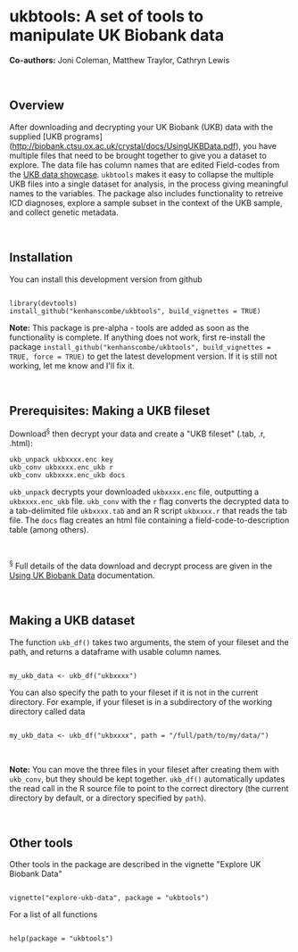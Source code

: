 
# ukbtools: A set of tools to manipulate UK Biobank data

__Co-authors:__ Joni Coleman, Matthew Traylor, Cathryn Lewis

<br>

## Overview

After downloading and decrypting your UK Biobank (UKB) data with the supplied [UKB programs] (http://biobank.ctsu.ox.ac.uk/crystal/docs/UsingUKBData.pdf), you have multiple files that need to be brought together to give you a dataset to explore. The data file has column names that are edited Field-codes from the [UKB data showcase](http://www.ukbiobank.ac.uk/data-showcase/). `ukbtools` makes it easy to collapse the multiple UKB files into a single dataset for analysis, in the process giving meaningful names to the variables. The package also includes functionality to retreive ICD diagnoses, explore a sample subset in the context of the UKB sample, and collect genetic metadata.

<br>

## Installation

You can install this development version from github

```{r, eval = FALSE}

library(devtools)
install_github("kenhanscombe/ukbtools", build_vignettes = TRUE)

```
__Note:__ This package is pre-alpha - tools are added as soon as the functionality is complete. If anything does not work, first re-install the package `install_github("kenhanscombe/ukbtools", build_vignettes = TRUE, force = TRUE)` to get the latest development version. If it is still not working, let me know and I'll fix it.

<br>

## Prerequisites: Making a UKB fileset

Download<sup>§</sup> then decrypt your data and create a "UKB fileset" (.tab, .r, .html):

```{bash, eval = FALSE}
ukb_unpack ukbxxxx.enc key
ukb_conv ukbxxxx.enc_ukb r
ukb_conv ukbxxxx.enc_ukb docs

```

`ukb_unpack` decrypts your downloaded `ukbxxxx.enc` file, outputting a `ukbxxxx.enc_ukb` file. `ukb_conv` with the `r` flag converts the decrypted data to a tab-delimited file `ukbxxxx.tab` and an R script `ukbxxxx.r` that reads the tab file. The `docs` flag creates an html file containing a field-code-to-description table (among others).

<br>

<sup>§</sup> Full details of the data download and decrypt process are given in the [Using UK Biobank Data](http://biobank.ctsu.ox.ac.uk/crystal/docs/UsingUKBData.pdf) documentation.

<br>



## Making a UKB dataset

The function `ukb_df()` takes two arguments, the stem of your fileset and the path, and returns a dataframe with usable column names.


```{r, eval = FALSE}

my_ukb_data <- ukb_df("ukbxxxx")

```


You can also specify the path to your fileset if it is not in the current directory. For example, if your fileset is in a subdirectory of the working directory called data


```{r, eval = FALSE}

my_ukb_data <- ukb_df("ukbxxxx", path = "/full/path/to/my/data/")

```

<br>

__Note:__ You can move the three files in your fileset after creating them with `ukb_conv`, but they should be kept together. `ukb_df()` automatically updates the read call in the R source file to point to the correct directory (the current directory by default, or a directory specified by `path`).

<br>



## Other tools

Other tools in the package are described in the vignette "Explore UK Biobank Data"

```{r, eval = FALSE}

vignette("explore-ukb-data", package = "ukbtools")

```

For a list of all functions

```{r, eval = FALSE}

help(package = "ukbtools")

```
